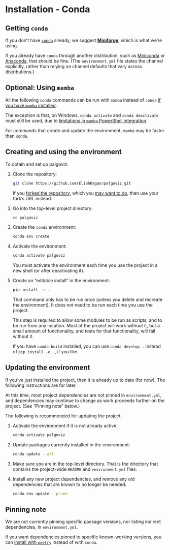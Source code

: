 <!-- SPDX-License-Identifier: 0BSD -->

# Installation - Conda

## Getting `conda`

If you don’t have
[`conda`](https://en.wikipedia.org/wiki/Conda_(package_manager)) already, we
suggest [**Miniforge**](https://github.com/conda-forge/miniforge), which is
what we’re using.

If you already have `conda` through another distribution, such as
[Miniconda](https://docs.conda.io/en/latest/miniconda.html) or
[Anaconda](https://www.anaconda.com/), that should be fine. (The
`environment.yml` file states the channel explicitly, rather than relying on
channel defaults that vary across distributions.)

## Optional: Using `mamba`

All the following `conda` commands can be run with `mamba` instead of `conda`
[if you have `mamba`
installed](https://mamba.readthedocs.io/en/latest/installation.html).

The exception is that, on Windows, `conda activate` and `conda deactivate` must
still be used, due to [limitations in `mamba` PowerShell
integration](https://github.com/mamba-org/mamba/issues/1717).

For commands that create and update the environment, `mamba` may be faster than
`conda`.

## Creating and using the environment

To obtain and set up palgoviz:

1. Clone the repository:

    ```sh
    git clone https://github.com/EliahKagan/palgoviz.git
    ```

    If you [forked the
    repository](https://docs.github.com/en/get-started/quickstart/fork-a-repo),
    which you [may want to do](forking.md), then use your fork’s URL instead.

2. Go into the top-level project directory:

    ```sh
    cd palgoviz
    ```

3. Create the `conda` environment:

    ```sh
    conda env create
    ```

4. Activate the environment:

    ```sh
    conda activate palgoviz
    ```

    You must activate the environment each time you use the project in a new
    shell (or after deactivating it).

5. Create an “editable install” in the environment:

    ```sh
    pip install -e .
    ```

    That command only has to be run once (unless you delete and recreate the
    environment). It does *not* need to be run each time you use the project.

    This step is required to allow some modules to be run as scripts, and to be
    run from any location. Most of the project will work without it, but a
    small amount of functionality, and tests for that functionality, will fail
    without it.

    If you have `conda-build` installed, you can use `conda develop .` instead
    of `pip install -e .`, if you like.

## Updating the environment

If you’ve just installed the project, then it is already up to date (for now).
The following instructions are for later.

At this time, most project dependencies are not pinned in `environment.yml`,
and dependencies may continue to change as work proceeds further on the
project. (See “Pinning note” below.)

The following is recommended for updating the project.

1. Activate the environment if it is not already active:

    ```sh
    conda activate palgoviz
    ```

2. Update packages currently installed in the environment:

    ```sh
    conda update --all
    ```

3. Make sure you are in the top-level directory. That is the directory that
   contains the project-wide `README` and `environment.yml` files.

4. Install any new project dependencies, and remove any old dependencies that
   are known to no longer be needed:

   ```sh
   conda env update --prune
   ```

## Pinning note

We are not currently pinning specific package versions, nor listing indirect
dependencies, in `environment.yml`.

If you want dependencies pinned to specific known-working versions, you can
[install with `poetry`](install-with-poetry.md) instead of with `conda`.
